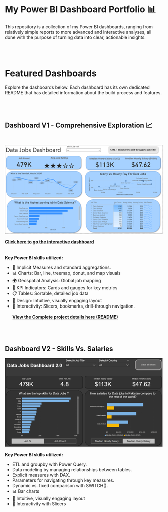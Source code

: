 # My Power BI Dashboard Portfolio 📊 <br>
This repository is a collection of my Power BI dashboards, ranging from relatively simple reports to more advanced and interactive analyses, all done with the purpose of turning data into clear, actionable insights.
<br><br><br><br>
# Featured Dashboards

Explore the dashboards below. Each dashboard has its own dedicated README that has detailed information about the build process and features.<br><br><br><br>



## Dashboard V1 - Comprehensive Exploration 📈<br><br>

![Dashboard V1](/Images/Project_1_Image_1.PNG)

[**Click here to go the interactive dashboard**](https://app.powerbi.com/view?r=eyJrIjoiYWFkYWNiMWItNzkwNy00Y2YwLTg1ZjUtNTA0ODhmNTZhZjcwIiwidCI6IjZjMDA1NDgxLTkyNjEtNDlhMC05YTdmLWFlMmI3MTExNDBjMyIsImMiOjEwfQ%3D%3D)
<br><br><br>
**Key Power BI skills utilized:**
- 🧮 Implicit Measures and standard aggregations.
- 📊 Charts: Bar, line, treemap, donut, and map visuals
- 🌍 Geospatial Analysis: Global job mapping
- 🎯 KPI Indicators: Cards and gauges for key metrics
- 📋 Tables: Sortable, detailed job data
- 🎨 Design: Intuitive, visually engaging layout
- 🧭 Interactivity: Slicers, bookmarks, drill-through navigation.<br><br>
[**View the Complete project details here (README)**](/Data_Jobs_V1/README.md)<br><br><br><br>

## Dashboard V2 - Skills Vs. Salaries
![Dashboard V2](/Images/Project_2.PNG)


**Key Power BI skills utilized:**
- ETL and groupby with Power Query.
- Data modeling by managing relationships between tables.
- Explicit measures with DAX.
- Parameters for navigating through key measures.
- Dynamic vs. fixed comparison with SWITCH().
- 📊 Bar charts
- 🎨 Intuitive, visually engaging layout
- 🧭 Interactivity with Slicers